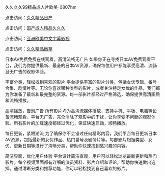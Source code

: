 久久久久99精品成人片欧美-0807hm

点击访问：<a href="https://heiliaoxqkkct.pages.dev">久久精品日产</a>

点击访问：<a href="https://bered.pages.dev/">国产成人精品久久久</a>

点击访问：<a href="https://heiliaoe8ajia.pages.dev">亚洲欧美中文字幕影视</a>

点击访问：<a href="https://vassv.pages.dev/">久久精品嫩草</a>


日本AV免费免费在线观看，高清流畅无广告
如果你正在寻找日本AV免费观看平台，我们为你提供最新、最全的日本AV资源，确保每位用户都能享受高清、流畅且无广告的观影体验。

丰富分类，轻松找到喜欢的影片
平台提供丰富的影片分类，包括女优专辑、番号合集、剧情片等。无论你喜欢哪种类型的影片，或者关注特定女优的作品，我们都为你准备了最新和最完整的资源。每一部影片都经过严格筛选，确保提供高清画质和流畅播放。

高清播放，告别广告
所有影片均为高清流媒体播放，支持手机、平板、电脑等设备流畅观看。平台无广告，完全消除了观影中的干扰，让你享受不间断的观影体验。所有影片的加载速度都经过优化，保证快速启动，顺畅播放。

每日更新，紧跟潮流
为了确保你不会错过任何精彩内容，我们平台每日更新日本AV资源，包括最新的女优作品、热门番号及剧情片等。每部影片根据类型、女优、更新日期等进行了清晰分类，帮助你快速找到感兴趣的内容。

简洁界面，优化用户体验
平台设计简洁直观，用户可以轻松浏览最新更新和热门影片。每个视频页面都有详细的演员资料、影片介绍和评论，帮助你快速做出选择。通过清晰分类和推荐功能，你可以轻松找到自己喜欢的影片。




<span style="display:none;">[Canonical link](）</span>

